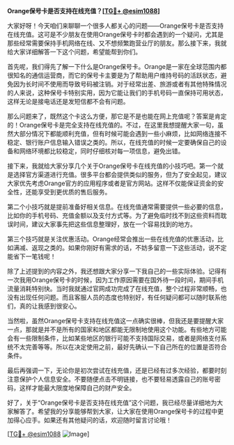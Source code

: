 **Orange保号卡是否支持在线充值？[[TG💪+ @esim1088](https://t.me/s/esim1088)]**

大家好呀！今天咱们来聊聊一个很多人都关心的问题——Orange保号卡是否支持在线充值。这可是不少朋友在使用Orange保号卡时都会遇到的一个疑问，尤其是那些经常需要保持手机网络在线、又不想频繁跑营业厅的朋友。那么接下来，我就给大家详细解答一下这个问题，希望能帮到你们。

首先呢，我们得先了解一下什么是Orange保号卡。Orange是一家在全球范围内都很知名的通信运营商，而它的保号卡主要是为了帮助用户维持号码的活跃状态，避免因为长时间不使用而导致号码被注销。对于经常出差、旅游或者有其他特殊情况的人来说，这种保号卡特别实用，因为它能让我们的手机号码一直保持可用状态，这样无论是接电话还是发短信都不会有问题。

那么问题来了，既然这个卡这么方便，那它是不是也能在网上充值呢？答案是肯定的！Orange保号卡是完全支持在线充值的。不过，在这里我想提醒大家一句，虽然大部分情况下都能顺利充值，但有时候可能会遇到一些小麻烦，比如网络连接不稳定、银行账户信息输入错误之类的。所以，在线充值的时候一定要确保自己的设备和网络环境都比较稳定，同时仔细核对每一项信息，避免出错。

接下来，我就给大家分享几个关于Orange保号卡在线充值的小技巧吧。第一个就是选择官方渠道进行充值。很多平台都会提供类似的服务，但为了安全起见，建议大家优先考虑Orange官方的应用程序或者是官方网站。这样不仅能保证资金的安全性，还能享受到更优质的售后服务。

第二个小技巧就是提前准备好相关信息。在线充值通常需要提供一些必要的信息，比如你的手机号码、充值金额以及支付方式等。为了避免临时找不到这些资料而耽误时间，建议大家事先把这些信息整理好，放在一个容易找到的地方。

第三个技巧就是关注优惠活动。Orange经常会推出一些在线充值的优惠活动，比如满减、返现之类的。如果你刚好有需求的话，不妨多留意一下这些活动，说不定能省下一笔钱呢！

除了上述提到的内容之外，我还想跟大家分享一下我自己的一些实际体验。记得有一次我用Orange保号卡的时候，因为工作原因需要在国外待一段时间，期间手机流量消耗特别快。当时我就通过官网成功完成了在线充值，整个过程非常顺畅，也没有出现任何问题。而且客服人员的态度也特别好，有任何疑问都可以随时联系他们，真的让我感到很安心。

当然啦，虽然Orange保号卡支持在线充值这一点确实很棒，但我还是要提醒大家一点，那就是并不是所有的国家和地区都能无限制地使用这个功能。有些地方可能会有一些限制条件，比如某些地区的银行可能不支持国际交易，或者是网络支付系统不太完善等等。所以在决定使用之前，最好先确认一下自己所在的位置是否符合条件。

最后再强调一下，无论你是初次尝试在线充值，还是已经有过多次经验，都要时刻注意保护个人信息安全。不要随便点击不明链接，也不要轻易透露自己的账号密码，这样才能最大限度地保障自己的财产安全。

好了，关于“Orange保号卡是否支持在线充值”这个问题，我已经尽量详细地为大家解答了。希望我的分享能够帮到大家，让大家在使用Orange保号卡的过程中更加得心应手。如果还有其他疑问的话，欢迎随时留言讨论哦！

[[TG💪+ @esim1088](https://t.me/s/esim1088) ![Image](https://i.postimg.cc/4NQfJmqS/Snipaste-2025-05-13-00-14-12.png)]